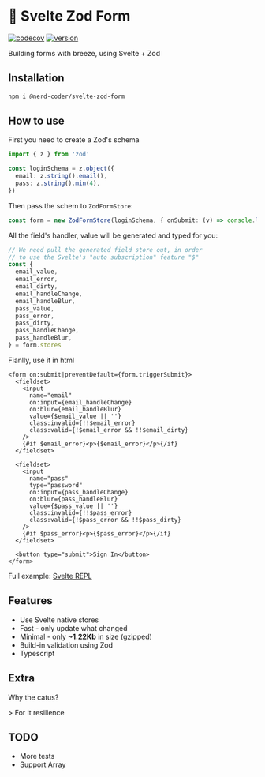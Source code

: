 # 🌵 Svelte Zod Form

[![codecov](https://codecov.io/gh/nerd-coder/svelte-zod-form/branch/main/graph/badge.svg?token=60IHHKQJ1Y)](https://codecov.io/gh/nerd-coder/svelte-zod-form) [![version](https://img.shields.io/npm/v/@nerd-coder/svelte-zod-form)](https://www.npmjs.com/package/@nerd-coder/svelte-zod-form)

Building forms with breeze, using Svelte + Zod

## Installation

```sh
npm i @nerd-coder/svelte-zod-form
```

## How to use

First you need to create a Zod's schema

```ts
import { z } from 'zod'

const loginSchema = z.object({
  email: z.string().email(),
  pass: z.string().min(4),
})
```

Then pass the schem to `ZodFormStore`:

```ts
const form = new ZodFormStore(loginSchema, { onSubmit: (v) => console.log('Submitted values:', v) })
```

All the field's handler, value will be generated and typed for you:

```ts
// We need pull the generated field store out, in order
// to use the Svelte's "auto subscription" feature "$"
const {
  email_value,
  email_error,
  email_dirty,
  email_handleChange,
  email_handleBlur,
  pass_value,
  pass_error,
  pass_dirty,
  pass_handleChange,
  pass_handleBlur,
} = form.stores
```

Fianlly, use it in html

```svelte
<form on:submit|preventDefault={form.triggerSubmit}>
  <fieldset>
    <input
      name="email"
      on:input={email_handleChange}
      on:blur={email_handleBlur}
      value={$email_value || ''}
      class:invalid={!!$email_error}
      class:valid={!$email_error && !!$email_dirty}
    />
    {#if $email_error}<p>{$email_error}</p>{/if}
  </fieldset>

  <fieldset>
    <input
      name="pass"
      type="password"
      on:input={pass_handleChange}
      on:blur={pass_handleBlur}
      value={$pass_value || ''}
      class:invalid={!!$pass_error}
      class:valid={!$pass_error && !!$pass_dirty}
    />
    {#if $pass_error}<p>{$pass_error}</p>{/if}
  </fieldset>

  <button type="submit">Sign In</button>
</form>
```

Full example: [Svelte REPL](https://svelte.dev/repl/33ff009d317745a389663c61ab228538)

## Features

- Use Svelte native stores
- Fast - only update what changed
- Minimal - only **~1.22Kb** in size (gzipped)
- Build-in validation using Zod
- Typescript

## Extra

Why the catus?

\> For it resilience

## TODO

- More tests
- Support Array
